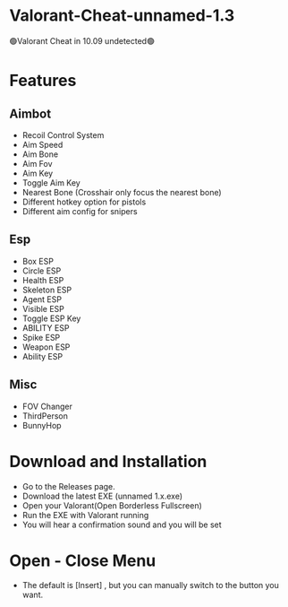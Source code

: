 # Valorant-Cheat-unnamed-1.3
🟢Valorant Cheat in 10.09 undetected🟢

# Features
## Aimbot
- Recoil Control System  
- Aim Speed  
- Aim Bone  
- Aim Fov  
- Aim Key  
- Toggle Aim Key  
- Nearest Bone (Crosshair only focus the nearest bone)  
- Different hotkey option for pistols  
- Different aim config for snipers  
## Esp
- Box ESP   
- Circle ESP  
- Health ESP  
- Skeleton ESP  
- Agent ESP  
- Visible ESP  
- Toggle ESP Key  
- ABILITY ESP  
- Spike ESP  
- Weapon ESP  
- Ability ESP 
## Misc
- FOV Changer  
- ThirdPerson  
- BunnyHop  
# Download and Installation
- Go to the Releases page.  
- Download the latest EXE (unnamed 1.x.exe)  
- Open your Valorant(Open Borderless Fullscreen)  
- Run the EXE with Valorant running  
- You will hear a confirmation sound and you will be set  
# Open - Close Menu
- The default is [Insert] , but you can manually switch to the button you want.  








